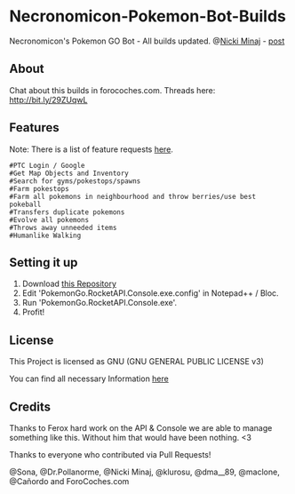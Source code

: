 # Necronomicon-Pokemon-Bot-Builds
Necronomicon's Pokemon GO Bot - All builds updated.
@[Nicki Minaj](http://www.forocoches.com/foro/member.php?u=681878) - [post](http://www.forocoches.com/foro/showthread.php?t=5052400&page=2)

## About

Chat about this builds in forocoches.com. Threads here: http://bit.ly/29ZUqwL


## Features

Note: There is a list of feature requests [here](https://github.com/FeroxRev/Pokemon-Go-Rocket-API/wiki/Feature-requests).

```
#PTC Login / Google
#Get Map Objects and Inventory
#Search for gyms/pokestops/spawns
#Farm pokestops
#Farm all pokemons in neighbourhood and throw berries/use best pokeball
#Transfers duplicate pokemons
#Evolve all pokemons
#Throws away unneeded items
#Humanlike Walking

```

## Setting it up

1. Download [this Repository](https://github.com/nesttle/Necronomicon-Pokemon-Bot-Builds/archive/master.zip)
2. Edit 'PokemonGo.RocketAPI.Console.exe.config' in Notepad++ / Bloc.
3. Run 'PokemonGo.RocketAPI.Console.exe'.
4. Profit!

## License
This Project is licensed as GNU (GNU GENERAL PUBLIC LICENSE v3) 

You can find all necessary Information [here](https://github.com/NecronomiconCoding/Pokemon-Go-Bot/blob/master/LICENSE.md)


## Credits
Thanks to Ferox hard work on the API & Console we are able to manage something like this. Without him that would have been nothing. <3

Thanks to everyone who contributed via Pull Requests!

@Sona, @Dr.Pollanorme, @Nicki Minaj, @klurosu, @dma__89, @maclone, @Cañordo and ForoCoches.com
